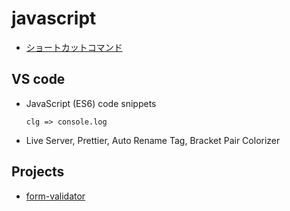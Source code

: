 # javascript

- [ショートカットコマンド](https://github.com/endw0901/javascript/blob/main/shortcut_command.md)

## VS code
- JavaScript (ES6) code snippets
  
  ```
  clg => console.log
  ```

- Live Server, Prettier, Auto Rename Tag, Bracket Pair Colorizer

## Projects
- [form-validator](https://github.com/endw0901/javascript/tree/main/form-validator)
